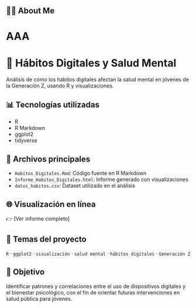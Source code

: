 
## 👨‍💻 About Me 

# AAA


# 🧠 Hábitos Digitales y Salud Mental

Análisis de cómo los hábitos digitales afectan la salud mental en jóvenes de la Generación Z, usando R y visualizaciones.

## 📊 Tecnologías utilizadas

- R  
- R Markdown  
- ggplot2  
- tidyverse  

## 📁 Archivos principales

- `Habitos_Digitales.Rmd`: Código fuente en R Markdown  
- `Informe_Habitos_Digitales.html`: Informe generado con visualizaciones  
- `datos_habitos.csv`: Dataset utilizado en el análisis  

## 🌐 Visualización en línea

👉 [Ver informe completo]

## 🔖 Temas del proyecto

`R` · `ggplot2` · `visualización` · `salud mental` · `hábitos digitales` · `Generación Z`

## 📌 Objetivo

Identificar patrones y correlaciones entre el uso de dispositivos digitales y el bienestar psicológico, con el fin de orientar futuras intervenciones en salud pública para jóvenes.

 
